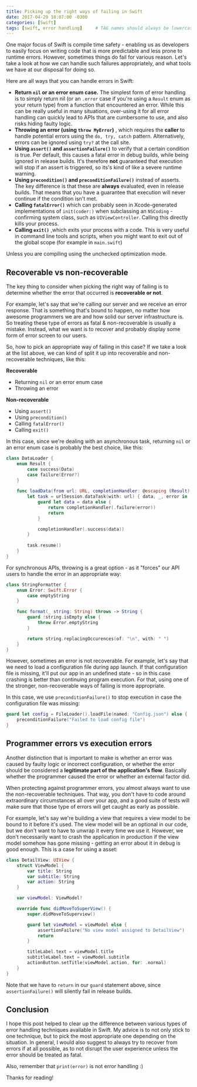 ```yaml
---
title: Picking up the right ways of failing in Swift
date: 2017-04-29 18:07:00 -0300
categories: [Swift]
tags: [swift, error handling]     # TAG names should always be lowercase
---
```



One major focus of Swift is compile time safety - enabling us as developers to easily focus on writing code that is more predictable and less prone to runtime errors. However, sometimes things do fail for various reason.
Let's take a look at how we can handle such failures appropriately, and what tools we have at our disposal for doing so.

Here are all ways that you can handle errors in Swift:

- **Return `nil` or an error enum case.**  The simplest form of error handling is to simply return nil (or an `.error` case if you're using a `Result` enum as your return type) from a function that encountered an error. While this can be really useful in many situations, over-using it for all error handling can quickly lead to APIs that are cumbersome to use, and also risks hiding faulty logic.
- **Throwing an error (using `throw MyError`)**
, which requires the **caller** to handle potential errors using the `do, try, catch` pattern. Alternatively, errors can be ignored using `try?` at the call site.
- **Using `assert()` and `assertionFailure()`** to verify that a certain condition is true. Per default, this causes a fatal error in debug builds, while being ignored in release builds. It's therefore **not** guaranteed that execution will stop if an assert is triggered, so its's kind of like a severe runtime warning.
- **Using `precondition()` and `preconditionFailure()`** instead of asserts. The key difference is that these are **always** evaluated, even in release builds. That means that you have a guarantee that execution will never continue if the condition isn't met.
- **Calling `fatalError()`** which can probably seen in Xcode-generated implementations of `init(coder:)` when subclassing an `NSCoding` - confirming system class, such as `UIViewController`. Calling this directly kills your process.
- **Calling `exit()`** ,which exits your process with a code. This is very useful in command line tools and scripts, when you might want to exit out of the global scope (for example in `main.swift`)

Unless you are compiling using the unchecked optimization mode.


## Recoverable vs non-recoverable

The key thing to consider when picking the right way of failing is to determine whether the error that occurred is **recoverable or not**.

For example, let's say that we're calling our server and we receive an error response. That is something that's bound to happen, no matter how awesome programmers we are and how solid our server infrastructure is. So treating these type of errors as fatal & non-recoverable is usually a mistake. Instead, what we want is to recover and probably display some form of error screen to our users.

So, how to pick an appropriate way of failing in this case? If we take a look at the list above, we can kind of split it up into recoverable and non-recoverable techniques, like this:

**Recoverable**
- Returning `nil` or an error enum case
- Throwing an error

**Non-recoverable**
- Using `assert()`
- Using `precondition()`
- Calling `fatalError()`
- Calling `exit()`

In this case, since we're dealing with an asynchronous task, returning `nil` or an error enum case is probably the best choice, like this:

```swift
class DataLoader {
    enum Result {
        case success(Data)
        case failure(Error?)
    }
    
    func loadData(from url: URL, completionHandler: @escaping (Result) -> Void) {
        let task = urlSession.dataTask(with: url) { data, _, error in
            guard let data = data else {
                return completionHandler(.failure(error))
                return
            }

            completionHandler(.success(data))
        }
        
        task.resume()
    }
}
```

For synchronous APIs, throwing is a great option - as it "forces" our API users to handle the error in an appropriate way:

```swift
class StringFormatter {
    enum Error: Swift.Error {
        case emptyString
    }

    func format(_ string: String) throws -> String {
        guard !string.isEmpty else {
            throw Error.emptyString
        }

        return string.replacingOccurences(of: "\n", with: " ")
    }
}
```

However, sometimes an error is not recoverable. For example, let's say that we need to load a configuration file during app launch. If that configuration file is missing, it'll put our app in an undefined state - so in this case crashing is better than continuing program execution. For that, using one of the stronger, non-recoverable ways of failing is more appropriate.

In this case, we use `preconditionFailure()` to stop execution in case the configuration file was missing:

```swift
guard let config = FileLoader().loadFile(named: "Config.json") else {
    preconditionFailure("Failed to load config file")
}
```

## Programmer errors vs execution errors

Another distinction that is important to make is whether an error was caused by faulty logic or incorrect configuration, or whether the error should be considered a **legitimate part of the application's flow**. Basically whether the programmer caused the error or whether an external factor did.

When protecting against programmer errors, you almost always want to use the non-recoverable techniques. That way, you don't have to code around extraordinary circumstances all over your app, and a good suite of tests will make sure that those type of errors will get caught as early as possible.

For example, let's say we're building a view that requires a view model to be bound to it before it's used. The view model will be an optional in our code, but we don't want to have to unwrap it every time we use it.
However, we don't necessarily want to crash the application in production if the view model somehow has gone missing - getting an error about it in debug is good enough. This is a case for using a asset:

```swift
class DetailView: UIView {
    struct ViewModel {
        var title: String
        var subtitle: String
        var action: String   
    }

    var viewModel: ViewModel?

    override func didMoveToSuperView() {
        super.didMoveToSuperview()

        guard let viewModel = viewModel else {
            assertionFailure("No view model assigned to DetailView")
            return
        }

        titleLabel.text = viewModel.title
        subtitleLabel.text = viewModel.subtitle
        actionButton.setTitle(viewModel.action, for: .normal)
    }
}
```

Note that we have to `return` in our `guard` statement above, since `assertionFailure()` will silently fail in release builds.

## Conclusion

I hope this post helped to clear up the difference between various types of error handling techniques available in Swift. My advice is to not only stick to one technique, but to pick the most appropriate one depending on the situation. In general, I would also suggest to always try to recover from errors if at all possible, as to not disrupt the user experience unless the error should be treated as fatal.

Also, remember that `print(error)` is not error handling :)

Thanks for reading!